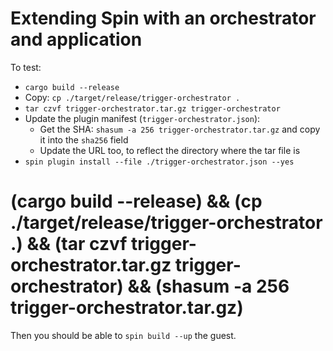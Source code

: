 # Extending Spin with an orchestrator and application

To test:

* `cargo build --release`
* Copy: `cp ./target/release/trigger-orchestrator .`
* `tar czvf trigger-orchestrator.tar.gz trigger-orchestrator`
* Update the plugin manifest (`trigger-orchestrator.json`):
  * Get the SHA: `shasum -a 256 trigger-orchestrator.tar.gz` and copy it into the `sha256` field
  * Update the URL too, to reflect the directory where the tar file is
* `spin plugin install --file ./trigger-orchestrator.json --yes`
# (cargo build --release) && (cp ./target/release/trigger-orchestrator .) && (tar czvf trigger-orchestrator.tar.gz trigger-orchestrator) && (shasum -a 256 trigger-orchestrator.tar.gz)
Then you should be able to `spin build --up` the guest.
